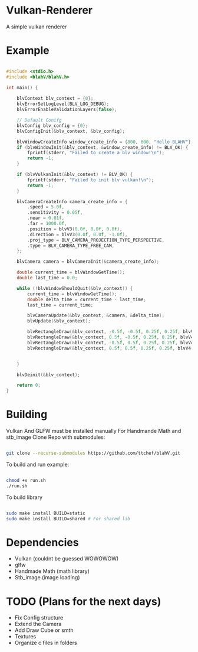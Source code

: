 # Vulkan-Renderer

A simple vulkan renderer

# Example
```c

#include <stdio.h>
#include <blahV/blahV.h>

int main() {
    
    blvContext blv_context = {0};
    blvErrorSetLogLevel(BLV_LOG_DEBUG);
    blvErrorEnableValidationLayers(false);

    // Default Conifg
    blvConfig blv_config = {0};
    blvConfigInit(&blv_context, &blv_config);

    blvWindowCreateInfo window_create_info = {800, 600, "Hello BLAHV"};
    if (blvWindowInit(&blv_context, &window_create_info) != BLV_OK) {
        fprintf(stderr, "Failed to create a blv window!\n");
        return -1;
    }

    if (blvVulkanInit(&blv_context) != BLV_OK) {
        fprintf(stderr, "Failed to init blv vulkan!\n");
        return -1;
    }

    blvCameraCreateInfo camera_create_info = { 
        .speed = 5.0f,
        .sensitivity = 0.05f,
        .near = 0.01f,
        .far = 1000.0f,
        .position = blvV3(0.0f, 0.0f, 0.0f),
        .direction = blvV3(0.0f, 0.0f, -1.0f),
        .proj_type = BLV_CAMERA_PROJECTION_TYPE_PERSPECTIVE,
        .type = BLV_CAMERA_TYPE_FREE_CAM,
    };

    blvCamera camera = blvCameraInit(&camera_create_info);

    double current_time = blvWindowGetTime();
    double last_time = 0.0;

    while (!blvWindowShouldQuit(&blv_context)) {
        current_time = blvWindowGetTime();
        double delta_time = current_time - last_time;
        last_time = current_time;

        blvCameraUpdate(&blv_context, &camera, &delta_time);
        blvUpdate(&blv_context);

        blvRectangleDraw(&blv_context, -0.5f, -0.5f, 0.25f, 0.25f, blvV4(1.0f, 0.0f, 0.0f, 1.0f));
        blvRectangleDraw(&blv_context, 0.5f, -0.5f, 0.25f, 0.25f, blvV4(0.0f, 1.0f, 0.0f, 1.0f));
        blvRectangleDraw(&blv_context, -0.5f, 0.5f, 0.25f, 0.25f, blvV4(0.0f, 0.0f, 1.0f, 1.0f));
        blvRectangleDraw(&blv_context, 0.5f, 0.5f, 0.25f, 0.25f, blvV4(1.0f, 1.0f, 1.0f, 1.0f));


    }

    blvDeinit(&blv_context);

    return 0;
}
```

# Building

Vulkan And GLFW must be installed manually
For Handmande Math and stb_image
Clone Repo with submodules:

```bash

git clone --recurse-submodules https://github.com/ttchef/blahV.git

```

To build and run example: 

```bash

chmod +x run.sh
./run.sh

```

To build library 

```bash 

sudo make install BUILD=static
sudo make install BUILD=shared # For shared lib
```

# Dependencies
 - Vulkan (couldnt be guessed WOWOWOW)
 - glfw
 - Handmade Math (math library)
 - Stb_image (image loading)

# TODO (Plans for the next days)
 - Fix Config structure
 - Extend the Camera
 - Add Draw Cube or smth
 - Textures 
 - Organize c files in folders



